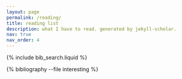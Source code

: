 ```yaml
---
layout: page
permalink: /reading/
title: reading list
description: what I have to read. generated by jekyll-scholar.
nav: true
nav_order: 4
---
```


<!-- _pages/publications.md -->

<!-- Bibsearch Feature -->

{% include bib_search.liquid %}

<div class="publications">

{% bibliography --file interesting %}

</div>
